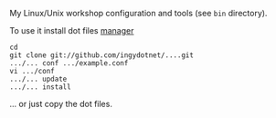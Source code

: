 My Linux/Unix workshop configuration and tools (see `bin` directory).

To use it install dot files [manager](https://github.com/ingydotnet/...)

    cd
    git clone git://github.com/ingydotnet/....git
    .../... conf .../example.conf
    vi .../conf
    .../... update
    .../... install

... or just copy the dot files.
